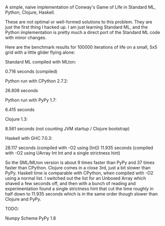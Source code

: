 A simple, naive implementation of Conway's Game of Life in
Standard ML, Python, Clojure, Haskell.

These are not optimal or well-formed solutions to this problem.
They are just the first thing I hacked up. I am just learning
Standard ML, and the Python implementation is pretty much
a direct port of the Standard ML code with minor changes.

Here are the benchmark results for 100000 iterations of life on
a small, 5x5 grid with a little glider flying alone:

Standard ML compiled with MLton:

0.716 seconds (compiled)

Python run with CPython 2.7.2:

26.808 seconds

Python run with PyPy 1.7:

6.415 seconds

Clojure 1.3:

8.561 seconds (not counting JVM startup / Clojure bootstrap)

Haskell with GHC 7.0.3:

28.117 seconds (compiled with -O2 using [Int])
11.935 seconds (compiled with -O2 using UArray Int Int and a single
strictness hint)

So the SML/MLton version is about 9 times faster than PyPy and 37
times faster than CPython. Clojure comes in a close 3rd, just a bit
slower than PyPy. Haskell time is comparable with CPython, when compiled
with -O2 using a normal list. I switched out the list for an Unboxed
Array which shaved a few seconds off, and then with a bunch of reading
and experimentation found a single strictness hint that cut the time
roughly in half down to 11.935 seconds which is in the same order though
slower than Clojure and PyPy.

TODO:

Numpy
Scheme
PyPy 1.8
